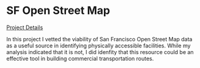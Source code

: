 # SF Open Street Map

[Project Details](https://siokcronin.github.io/SF_OSM)

In this project I vetted the viability of San Francisco Open Street Map data as a useful source in identifying physically accessible facilities. While my analysis indicated that it is not, I did idenfity that this resource could be an effective tool in building commercial transportation routes. 
